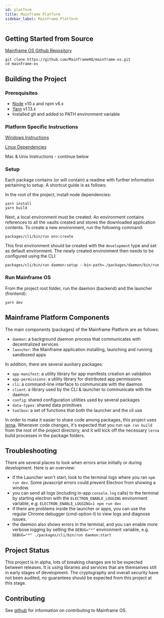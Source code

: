 ```yaml
---
id: platform
title: Mainframe Platform
sidebar_label: Mainframe Platform
---
```



## Getting Started from Source

[Mainframe OS Github Repository](https://github.com/MainframeHQ/mainframe-os)
```
git clone https://github.com/MainframeHQ/mainframe-os.git
cd mainframe-os
```



## Building the Project

### Prerequisites

- [Node](https://nodejs.org/en/) v10.x and npm v6.x
- [Yarn](https://yarnpkg.com/lang/en/docs/install/) v1.13.x
- Installed git and added to PATH environment variable

### Platform Specific Instructions

[Windows Instructions](windows.md)

[Linux Dependencies](unix.md)

Mac & Unix Instructions - continue below

### Setup

Each package contains (or will contain) a readme with further information pertaining to setup. A shortcut guide is as follows:

In the root of the project, install node dependencies:

```
yarn install
yarn build
```

Next, a local environment must be created. An environment contains references to all the vaults created and stores the downloaded application contents. To create a new environment, run the following command:

```
packages/cli/bin/run env:create
```

This first environment should be created with the `development` type and set as default environment.
The newly created environment then needs to be configured using the CLI:

```
packages/cli/bin/run daemon:setup --bin-path=./packages/daemon/bin/run
```

### Run Mainframe OS

From the project root folder, run the daemon (backend) and the launcher (frontend):

```
yarn dev
```



## Mainframe Platform Components

The main components (packages) of the Mainframe Platform are as follows:

- `daemon`: a background daemon process that communicates with decentralized services
- `launcher`: the Mainframe application installing, launching and running sandboxed apps

In addition, there are several auxiliary packages:

- `app-manifest`: a utility library for app manifests creation an validation
- `app-permissions`: a utility library for distributed app permissions
- `cli`: a command-line interface to communicate with the daemon
- `client`: a library used by the CLI & launcher to communicate with the daemon
- `config`: shared configuration utilities used by several packages
- `data-types`: shared data primitives
- `toolbox`: a set of functions that both the launcher and the cli use

In order to make it easier to share code among packages, this project uses [lerna](https://lernajs.io/). Whenever code changes, it's expected that you run `npm run build` from the root of the project directory, and it will kick off the necessary `lerna` build processes in the package folders.

## Troubleshooting

There are several places to look when errors arise initially or during development. Here is an overview:

- if the Launcher won't start, look to the terminal logs where you ran `npm run dev`. Some javascript errors could prevent Electron from showing a window.
- you can send all logs (including in-app `console.log` calls) to the terminal by starting electron with the `ELECTRON_ENABLE_LOGGING` environment variable, e.g. `ELECTRON_ENABLE_LOGGING=1 npm run dev`
- if there are problems inside the launcher or apps, you can use the regular Chrome debugger (cmd-option-I) to view logs and diagnose issues.
- the daemon also shows errors in the terminal, and you can enable more verbose logging by setting the `DEBUG="*"` environment variable, e.g. `DEBUG="*" ./packages/cli/bin/run daemon:start`

## Project Status

This project is in alpha, lots of breaking changes are to be expected between releases. It is using libraries and services that are themselves still in early stages of development. The cryptography and overall security have not been audited, no guarantees should be expected from this project at this stage.

## Contributing

See [github](https://github.com/MainframeHQ/mainframe-os/blob/master/contributing.md) for information on contributing to Mainframe OS.
